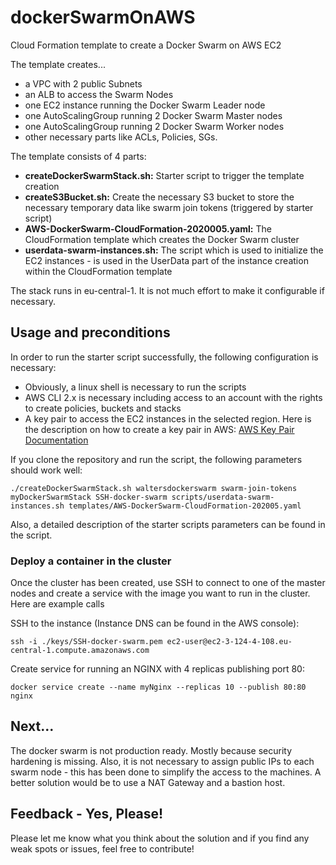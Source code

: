 # dockerSwarmOnAWS
Cloud Formation template to create a Docker Swarm on AWS EC2

The template creates...
- a VPC with 2 public Subnets
- an ALB to access the Swarm Nodes
- one EC2 instance running the Docker Swarm Leader node
- one AutoScalingGroup running 2 Docker Swarm Master nodes
- one AutoScalingGroup running 2 Docker Swarm Worker nodes
- other necessary parts like ACLs, Policies, SGs.

The template consists of 4 parts:
- **createDockerSwarmStack.sh:** Starter script to trigger the template creation
- **createS3Bucket.sh:** Create the necessary S3 bucket to store the necessary temporary data like swarm join tokens (triggered by starter script)
- **AWS-DockerSwarm-CloudFormation-2020005.yaml:** The CloudFormation template which creates the Docker Swarm cluster
- **userdata-swarm-instances.sh:** The script which is used to initialize the EC2 instances - is used in the UserData part of the instance creation within the CloudFormation template

The stack runs in eu-central-1. It is not much effort to make it configurable if necessary.

## Usage and preconditions
In order to run the starter script successfully, the following configuration is necessary:
- Obviously, a linux shell is necessary to run the scripts
- AWS CLI 2.x is necessary including access to an account with the rights to create policies, buckets and stacks
- A key pair to access the EC2 instances in the selected region. Here is the description on how to create a key pair in AWS: [AWS Key Pair Documentation](https://docs.aws.amazon.com/AWSEC2/latest/UserGuide/ec2-key-pairs.html#prepare-key-pair)

If you clone the repository and run the script, the following parameters should work well:

`./createDockerSwarmStack.sh waltersdockerswarm swarm-join-tokens myDockerSwarmStack SSH-docker-swarm scripts/userdata-swarm-instances.sh templates/AWS-DockerSwarm-CloudFormation-202005.yaml`

Also, a detailed description of the starter scripts parameters can be found in the script.

### Deploy a container in the cluster

Once the cluster has been created, use SSH to connect to one of the master nodes and create a service with the image you want to run in the cluster. Here are example calls

SSH to the instance (Instance DNS can be found in the AWS console):

`ssh -i ./keys/SSH-docker-swarm.pem ec2-user@ec2-3-124-4-108.eu-central-1.compute.amazonaws.com`

Create service for running an NGINX with 4 replicas publishing port 80:

`docker service create --name myNginx --replicas 10 --publish 80:80 nginx`


## Next...
The docker swarm is not production ready. Mostly because security hardening is missing. Also, it is not necessary to assign public IPs to each swarm node - this has been done to simplify the access to the machines. A better solution would be to use a NAT Gateway and a bastion host.

## Feedback - Yes, Please!
Please let me know what you think about the solution and if you find any weak spots or issues, feel free to contribute!
